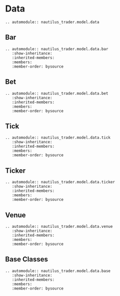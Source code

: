 # Data

```{eval-rst}
.. automodule:: nautilus_trader.model.data
```

## Bar

```{eval-rst}
.. automodule:: nautilus_trader.model.data.bar
   :show-inheritance:
   :inherited-members:
   :members:
   :member-order: bysource
```

## Bet

```{eval-rst}
.. automodule:: nautilus_trader.model.data.bet
   :show-inheritance:
   :inherited-members:
   :members:
   :member-order: bysource
```

## Tick

```{eval-rst}
.. automodule:: nautilus_trader.model.data.tick
   :show-inheritance:
   :inherited-members:
   :members:
   :member-order: bysource
```

## Ticker

```{eval-rst}
.. automodule:: nautilus_trader.model.data.ticker
   :show-inheritance:
   :inherited-members:
   :members:
   :member-order: bysource
```

## Venue

```{eval-rst}
.. automodule:: nautilus_trader.model.data.venue
   :show-inheritance:
   :inherited-members:
   :members:
   :member-order: bysource
```

## Base Classes

```{eval-rst}
.. automodule:: nautilus_trader.model.data.base
   :show-inheritance:
   :inherited-members:
   :members:
   :member-order: bysource
```
